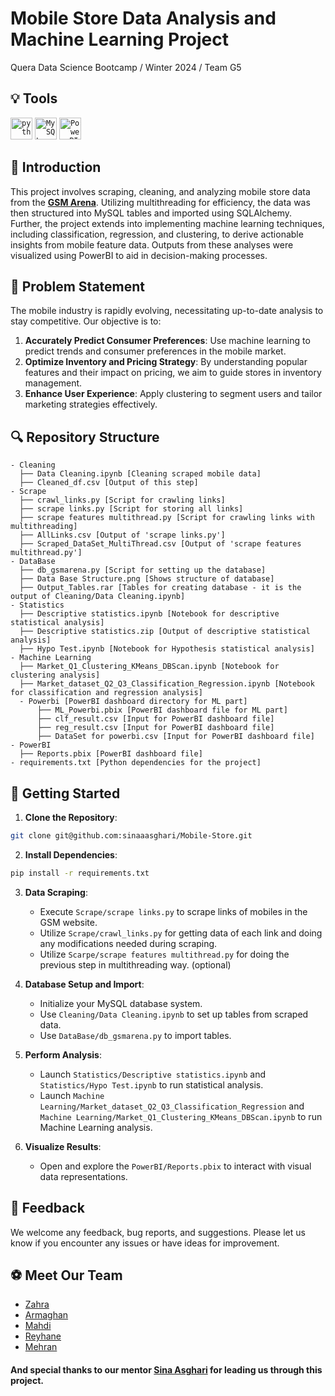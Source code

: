 # Mobile Store Data Analysis and Machine Learning Project
Quera Data Science Bootcamp / Winter 2024 / Team G5

## :bulb: Tools
<code><img title="Python" alt="python" width="35px" src="https://cdn.jsdelivr.net/gh/devicons/devicon/icons/python/python-original.svg" /></code>
<code><img title="MySQL" alt="MySQL" width="35px" src="https://cdn.jsdelivr.net/gh/devicons/devicon/icons/mysql/mysql-original-wordmark.svg" /></code>
<code><img title="Power BI" alt="Power BI" width="35px" src="https://github.com/microsoft/PowerBI-Icons/blob/main/PNG/Power-BI.png" /></code>

## 📌 Introduction

This project involves scraping, cleaning, and analyzing mobile store data from the [**GSM Arena**](https://www.gsmarena.com/). Utilizing multithreading for efficiency, the data was then structured into MySQL tables and imported using SQLAlchemy. Further, the project extends into implementing machine learning techniques, including classification, regression, and clustering, to derive actionable insights from mobile feature data. Outputs from these analyses were visualized using PowerBI to aid in decision-making processes.

## 🎯 Problem Statement

The mobile industry is rapidly evolving, necessitating up-to-date analysis to stay competitive. Our objective is to:
1. **Accurately Predict Consumer Preferences**: Use machine learning to predict trends and consumer preferences in the mobile market.
2. **Optimize Inventory and Pricing Strategy**: By understanding popular features and their impact on pricing, we aim to guide stores in inventory management.
3. **Enhance User Experience**: Apply clustering to segment users and tailor marketing strategies effectively.

## 🔍 Repository Structure

```
- Cleaning
  ├── Data Cleaning.ipynb [Cleaning scraped mobile data]
  ├── Cleaned_df.csv [Output of this step]
- Scrape
  ├── crawl_links.py [Script for crawling links]
  ├── scrape links.py [Script for storing all links]
  ├── scrape features multithread.py [Script for crawling links with multithreading]
  ├── AllLinks.csv [Output of 'scrape links.py']
  ├── Scraped_DataSet_MultiThread.csv [Output of 'scrape features multithread.py']
- DataBase
  ├── db_gsmarena.py [Script for setting up the database]
  ├── Data Base Structure.png [Shows structure of database]
  ├── Output_Tables.rar [Tables for creating database - it is the output of Cleaning/Data Cleaning.ipynb]
- Statistics
  ├── Descriptive statistics.ipynb [Notebook for descriptive statistical analysis]
  ├── Descriptive statistics.zip [Output of descriptive statistical analysis]
  ├── Hypo Test.ipynb [Notebook for Hypothesis statistical analysis]
- Machine Learning
  ├── Market_Q1_Clustering_KMeans_DBScan.ipynb [Notebook for clustering analysis]
  ├── Market_dataset_Q2_Q3_Classification_Regression.ipynb [Notebook for classification and regression analysis]
  - Powerbi [PowerBI dashboard directory for ML part]
      ├── ML_Powerbi.pbix [PowerBI dashboard file for ML part]
      ├── clf_result.csv [Input for PowerBI dashboard file]
      ├── reg_result.csv [Input for PowerBI dashboard file]
      ├── DataSet for powerbi.csv [Input for PowerBI dashboard file]
- PowerBI
  ├── Reports.pbix [PowerBI dashboard file]
- requirements.txt [Python dependencies for the project]
```

## 🚀 Getting Started

1. **Clone the Repository**:
```bash
git clone git@github.com:sinaaasghari/Mobile-Store.git
```

2. **Install Dependencies**:
```bash
pip install -r requirements.txt
```

3. **Data Scraping**:
   - Execute `Scrape/scrape links.py` to scrape links of mobiles in the GSM website.
   - Utilize `Scrape/crawl_links.py` for getting data of each link and doing any modifications needed during scraping.
   - Utilize `Scarpe/scrape features multithread.py` for doing the previous step in multithreading way. (optional)

4. **Database Setup and Import**:
   - Initialize your MySQL database system.
   - Use `Cleaning/Data Cleaning.ipynb` to set up tables from scraped data.
   - Use `DataBase/db_gsmarena.py` to import tables.

5. **Perform Analysis**:
   - Launch `Statistics/Descriptive statistics.ipynb` and `Statistics/Hypo Test.ipynb` to run statistical analysis.
   - Launch `Machine Learning/Market_dataset_Q2_Q3_Classification_Regression` and `Machine Learning/Market_Q1_Clustering_KMeans_DBScan.ipynb` to run Machine Learning analysis.

6. **Visualize Results**:
   - Open and explore the `PowerBI/Reports.pbix` to interact with visual data representations.

## 🤝 Feedback
We welcome any feedback, bug reports, and suggestions. Please let us know if you encounter any issues or have ideas for improvement.

## ⚽️ Meet Our Team 
  - [Zahra](https://github.com/ZahraTavakkol)
  - [Armaghan](https://github.com/ArmaghanAA)
  - [Mahdi](https://github.com/mahdibch)
  - [Reyhane](https://github.com/reyhane79)
  - [Mehran](https://github.com/M1994kh)

#### And special thanks to our mentor [Sina Asghari](https://github.com/sinaaasghari) for leading us through this project.
